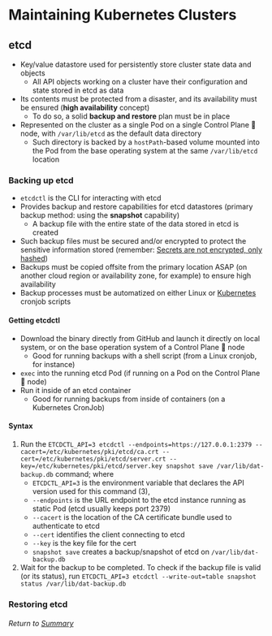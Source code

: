# Maintaining Kubernetes Clusters

## etcd 
- Key/value datastore used for persistently store cluster state data and objects
    - All API objects working on a cluster have their configuration and state stored in etcd as data
- Its contents must be protected from a disaster, and its availability must be ensured (**high availability** concept)
    - To do so, a solid **backup and restore** plan must be in place
- Represented on the cluster as a single Pod on a single Control Plane 🧠 node, with `/var/lib/etcd` as the default data directory
    - Such directory is backed by a `hostPath`-based volume mounted into the Pod from the base operating system at the same `/var/lib/etcd` location

### Backing up etcd
- `etcdctl` is the CLI for interacting with etcd
- Provides backup and restore capabilities for etcd datastores (primary backup method: using the **snapshot** capability)
    - A backup file with the entire state of the data stored in etcd is created
- Such backup files must be secured and/or encrypted to protect the sensitive information stored (remember: [Secrets are not encrypted, only hashed](/Configuring%20and%20Managing%20Kubernetes%20Storage%20and%20Scheduling/02configurationAsDataEnvironmentVariablesSecretsConfigMaps/02secrets.md))
- Backups must be copied offsite from the primary location ASAP (on another cloud region or availability zone, for example) to ensure high availability
- Backup processes must be automatized on either Linux or [Kubernetes](/Managing%20Kubernetes%20Controllers%20and%20Deployments/03daemonSetsJobs/02jobsCronJobs.md) cronjob scripts

#### Getting etcdctl
- Download the binary directly from GitHub and launch it directly on local system, or on the base operation system of a  Control Plane 🧠 node
    - Good for running backups with a shell script (from a Linux cronjob, for instance)
- `exec` into the running etcd Pod (if running on a Pod on the Control Plane 🧠 node)
- Run it inside of an etcd container
    - Good for running backups from inside of containers (on a Kubernetes CronJob)

#### Syntax
1. Run the `ETCDCTL_API=3 etcdctl --endpoints=https://127.0.0.1:2379 --cacert=/etc/kubernetes/pki/etcd/ca.crt --cert=/etc/kubernetes/pki/etcd/server.crt --key=/etc/kubernetes/pki/etcd/server.key snapshot save /var/lib/dat-backup.db` command; where
    - `ETCDCTL_API=3` is the environment variable that declares the API version used for this command (3),
    - `--endpoints` is the URL endpoint to the etcd instance running as static Pod (etcd usually keeps port 2379)
    - `--cacert` is the location of the CA certificate bundle used to authenticate to etcd
    - `--cert` identifies the client connecting to etcd
    - `--key` is the key file for the cert
    - `snapshot save` creates a backup/snapshot of etcd on `/var/lib/dat-backup.db`
2. Wait for the backup to be completed. To check if the backup file is valid (or its status), run `ETCDCTL_API=3 etcdctl --write-out=table snapshot status /var/lib/dat-backup.db`

### Restoring etcd


###### Return to [Summary](README.md)